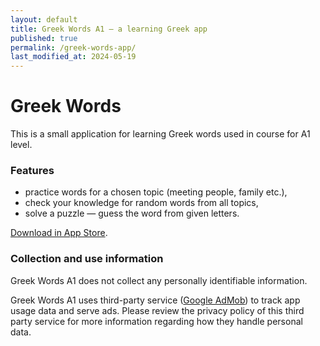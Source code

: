 ```yaml
---
layout: default
title: Greek Words A1 — a learning Greek app 
published: true
permalink: /greek-words-app/
last_modified_at: 2024-05-19
---
```

# Greek Words

This is a small application for learning Greek words used in course for A1 level.

### Features

- practice words for a chosen topic (meeting people, family etc.),
- check your knowledge for random words from all topics,
- solve a puzzle — guess the word from given letters.

[Download in App Store](https://apps.apple.com/cy/app/greek-words-a1/id6474042509).

### Collection and use information

Greek Words A1 does not collect any personally identifiable information.

Greek Words A1 uses third-party service ([Google AdMob](https://policies.google.com/technologies/partner-sites)) to track app usage data and serve ads.
Please review the privacy policy of this third party service for more information regarding how they handle personal data.
